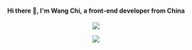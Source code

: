 <div align="center">
  <h4>Hi there 👋, I'm Wang Chi, a front-end developer from China</h4>
  <p>
    <img src="https://github-readme-stats.vercel.app/api?username=wangchi&show_icons=true&icon_color=805AD5&text_color=718096&bg_color=ffffff&hide_title=true&hide_border=true&hide=contribs,issues"/> 
  </p>
  <p>
    <img src="https://github-profile-trophy.vercel.app/?username=wangchi&theme=flat&title=Stars,Followers,Commit,MultiLanguage&margin-w=5&row=1&column=4"/>
  </p>
</div>

<!--
**wangchi/wangchi** is a ✨ _special_ ✨ repository because its `README.md` (this file) appears on your GitHub profile.

Here are some ideas to get you started:

- 🔭 I’m currently working on ...
- 🌱 I’m currently learning ...
- 👯 I’m looking to collaborate on ...
- 🤔 I’m looking for help with ...
- 💬 Ask me about ...
- 📫 How to reach me: ...
- 😄 Pronouns: ...
- ⚡ Fun fact: ...
-->
